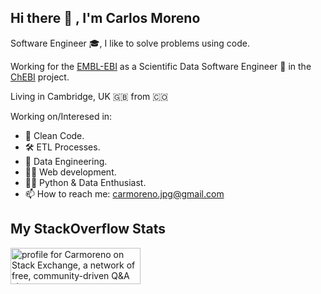 ## Hi there 👋 , I'm Carlos Moreno

Software Engineer 🎓, I like to solve problems using code.

Working for the [EMBL-EBI](https://www.ebi.ac.uk) as a Scientific Data Software Engineer 🐍 in the [ChEBI](https://gitlab.ebi.ac.uk/chembl/chebi) project.

Living in Cambridge, UK 🇬🇧 from 🇨🇴

Working on/Interesed in:
 
- 🧹 Clean Code.
- 🛠️ ETL Processes.
- :nut_and_bolt: Data Engineering.
- 👨‍💻 Web development.
- 🤹‍♂️ Python & Data Enthusiast.
- 📫 How to reach me: carmoreno.jpg@gmail.com

## My StackOverflow Stats

<a href="https://stackoverflow.com/users/4508767/carmoreno"><img src="https://stackexchange.com/users/flair/5704872.png" width="208" height="58" alt="profile for Carmoreno on Stack Exchange, a network of free, community-driven Q&amp;A sites" title="profile for Carmoreno on Stack Exchange, a network of free, community-driven Q&amp;A sites"></a>

